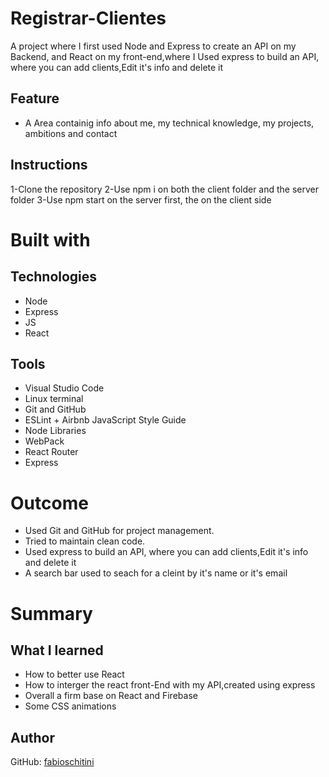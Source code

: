 # Registrar-Clientes




A project where I first used Node and Express to create an API on my Backend, and React on my front-end,where I Used express to build an API, where you can add clients,Edit it's info and delete it
## Feature
* A Area containig info about me, my technical knowledge, my projects, ambitions and contact



## Instructions
1-Clone the repository
2-Use npm i on both the client folder and the server folder
3-Use npm start on the server first, the on the client side


# Built with

## Technologies

* Node
* Express
* JS
* React

## Tools

* Visual Studio Code
* Linux terminal
* Git and GitHub
* ESLint + Airbnb JavaScript Style Guide
* Node Libraries
* WebPack
* React Router
* Express

# Outcome
* Used Git and GitHub for project management.
* Tried to maintain clean code.
* Used express to build an API, where you can add clients,Edit it's info and delete it
* A search bar used to seach for a cleint by it's name or it's email


# Summary

## What I learned

* How to better use React
* How to interger the react front-End with my API,created using express
* Overall a firm base on React and Firebase
* Some CSS animations

## Author

GitHub: [fabioschitini](https://github.com/fabioschitini)
